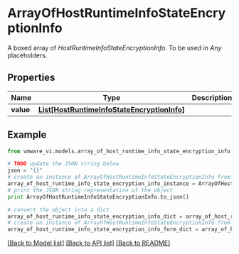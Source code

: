 # ArrayOfHostRuntimeInfoStateEncryptionInfo

A boxed array of *HostRuntimeInfoStateEncryptionInfo*. To be used in *Any* placeholders. 

## Properties
Name | Type | Description | Notes
------------ | ------------- | ------------- | -------------
**value** | [**List[HostRuntimeInfoStateEncryptionInfo]**](HostRuntimeInfoStateEncryptionInfo.md) |  | 

## Example

```python
from vmware_vi.models.array_of_host_runtime_info_state_encryption_info import ArrayOfHostRuntimeInfoStateEncryptionInfo

# TODO update the JSON string below
json = "{}"
# create an instance of ArrayOfHostRuntimeInfoStateEncryptionInfo from a JSON string
array_of_host_runtime_info_state_encryption_info_instance = ArrayOfHostRuntimeInfoStateEncryptionInfo.from_json(json)
# print the JSON string representation of the object
print ArrayOfHostRuntimeInfoStateEncryptionInfo.to_json()

# convert the object into a dict
array_of_host_runtime_info_state_encryption_info_dict = array_of_host_runtime_info_state_encryption_info_instance.to_dict()
# create an instance of ArrayOfHostRuntimeInfoStateEncryptionInfo from a dict
array_of_host_runtime_info_state_encryption_info_form_dict = array_of_host_runtime_info_state_encryption_info.from_dict(array_of_host_runtime_info_state_encryption_info_dict)
```
[[Back to Model list]](../README.md#documentation-for-models) [[Back to API list]](../README.md#documentation-for-api-endpoints) [[Back to README]](../README.md)


